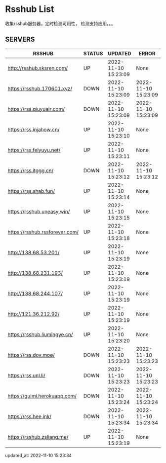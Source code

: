 # Rsshub List

收集rsshub服务器，定时检测可用性， 检测支持应用。。。


## SERVERS

|  RSSHUB   | STATUS  | UPDATED  | ERROR  | TWITTER |  
|  ----  | ----  | ----  | ----  | ---- |  
| http://rsshub.sksren.com/ | UP | 2022-11-10 15:23:09 | None |OK|  
| https://rsshub.170601.xyz/ | DOWN | 2022-11-10 15:23:09 | 2022-11-10 15:23:09 |  
| https://rss.qiuyuair.com/ | DOWN | 2022-11-10 15:23:09 | 2022-11-10 15:23:09 |  
| https://rss.injahow.cn/ | UP | 2022-11-10 15:23:10 | None ||  
| https://rss.feiyuyu.net/ | UP | 2022-11-10 15:23:11 | None |OK|  
| https://rss.itggg.cn/ | DOWN | 2022-11-10 15:23:12 | 2022-11-10 15:23:12 |  
| https://rss.shab.fun/ | UP | 2022-11-10 15:23:14 | None |OK|  
| https://rsshub.uneasy.win/ | UP | 2022-11-10 15:23:15 | None |OK|  
| https://rsshub.rssforever.com/ | UP | 2022-11-10 15:23:18 | None |OK|  
| http://138.68.53.201/ | UP | 2022-11-10 15:23:19 | None ||  
| http://138.68.231.193/ | UP | 2022-11-10 15:23:19 | None ||  
| http://138.68.244.107/ | UP | 2022-11-10 15:23:19 | None ||  
| http://121.36.212.92/ | UP | 2022-11-10 15:23:19 | None ||  
| https://rsshub.liumingye.cn/ | UP | 2022-11-10 15:23:20 | None |OK|  
| https://rss.dov.moe/ | DOWN | 2022-11-10 15:23:23 | 2022-11-10 15:23:23 |  
| https://rss.unl.li/ | DOWN | 2022-11-10 15:23:23 | 2022-11-10 15:23:23 |  
| https://guimi.herokuapp.com/ | DOWN | 2022-11-10 15:23:24 | 2022-11-10 15:23:24 |  
| https://rss.hee.ink/ | DOWN | 2022-11-10 15:23:34 | 2022-11-10 15:23:34 |  
| https://rsshub.zsliang.me/ | UP | 2022-11-10 15:23:19 | None |OK|  
  

updated_at: 2022-11-10 15:23:34  
